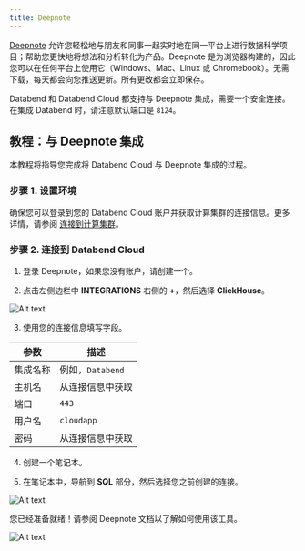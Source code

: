 ```yaml
---
title: Deepnote
---
```


[Deepnote](https://deepnote.com) 允许您轻松地与朋友和同事一起实时地在同一平台上进行数据科学项目；帮助您更快地将想法和分析转化为产品。Deepnote 是为浏览器构建的，因此您可以在任何平台上使用它（Windows、Mac、Linux 或 Chromebook）。无需下载，每天都会向您推送更新。所有更改都会立即保存。

Databend 和 Databend Cloud 都支持与 Deepnote 集成，需要一个安全连接。在集成 Databend 时，请注意默认端口是 `8124`。

## 教程：与 Deepnote 集成

本教程将指导您完成将 Databend Cloud 与 Deepnote 集成的过程。

### 步骤 1. 设置环境

确保您可以登录到您的 Databend Cloud 账户并获取计算集群的连接信息。更多详情，请参阅 [连接到计算集群](/guides/cloud/using-databend-cloud/warehouses#connecting)。

### 步骤 2. 连接到 Databend Cloud

1. 登录 Deepnote，如果您没有账户，请创建一个。

2. 点击左侧边栏中 **INTEGRATIONS** 右侧的 **+**，然后选择 **ClickHouse**。

![Alt text](/img/integration/11.png)

3. 使用您的连接信息填写字段。

| 参数     | 描述             |
| -------- | ---------------- |
| 集成名称 | 例如，`Databend` |
| 主机名   | 从连接信息中获取 |
| 端口     | `443`            |
| 用户名   | `cloudapp`       |
| 密码     | 从连接信息中获取 |

4. 创建一个笔记本。

5. 在笔记本中，导航到 **SQL** 部分，然后选择您之前创建的连接。

![Alt text](/img/integration/13.png)

您已经准备就绪！请参阅 Deepnote 文档以了解如何使用该工具。

![Alt text](/img/integration/15.png)
